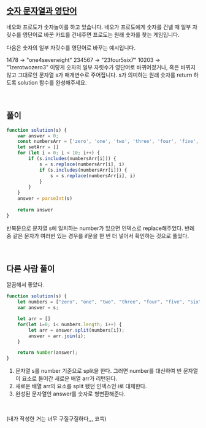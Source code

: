## [숫자 문자열과 영단어](https://school.programmers.co.kr/learn/courses/30/lessons/81301)
네오와 프로도가 숫자놀이를 하고 있습니다. 네오가 프로도에게 숫자를 건넬 때 일부 자릿수를 영단어로 바꾼 카드를 건네주면 프로도는 원래 숫자를 찾는 게임입니다.

다음은 숫자의 일부 자릿수를 영단어로 바꾸는 예시입니다.

1478 → "one4seveneight"
234567 → "23four5six7"
10203 → "1zerotwozero3"
이렇게 숫자의 일부 자릿수가 영단어로 바뀌어졌거나, 혹은 바뀌지 않고 그대로인 문자열 s가 매개변수로 주어집니다. s가 의미하는 원래 숫자를 return 하도록 solution 함수를 완성해주세요.

<br>

## 풀이
```javascript
function solution(s) {
    var answer = 0;
    const numbersArr = ['zero', 'one', 'two', 'three', 'four', 'five', 'six', 'seven', 'eight', 'nine']    
    let setArr = []
    for (let i = 0; i < 10; i++) {
        if (s.includes(numbersArr[i])) {
            s = s.replace(numbersArr[i], i)
            if (s.includes(numbersArr[i])) {
                s = s.replace(numbersArr[i], i)
            }
        }
    }
    answer = parseInt(s)
    
    return answer
}
```

반복문으로 문자열 s에 일치하는 number가 있으면 인덱스로 replace해주었다. 반례 중 같은 문자가 여러번 있는 경우를 if문을 한 번 더 넣어서 확인하는 것으로 풀었다.

<br>

## 다른 사람 풀이
깔끔해서 좋았다.

```javascript
function solution(s) {
    let numbers = ["zero", "one", "two", "three", "four", "five", "six", "seven", "eight", "nine"];
    var answer = s;

    let arr = []
    for(let i=0; i< numbers.length; i++) {
        let arr = answer.split(numbers[i]);
        answer = arr.join(i);
    }

    return Number(answer);
}
```
1. 문자열 s를 number 기준으로 split을 한다. 그러면 number를 대신하여 빈 문자열이 요소로 들어간 새로운 배열 arr가 리턴된다.
2. 새로운 배열 arr의 요소를 split 됐던 인덱스인 i로 대체한다.
3. 완성된 문자열인 answer를 숫자로 형변환해준다. 

<br>

(내가 작성한 거는 너무 구질구질하다,,, 코쓱)
